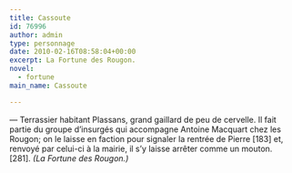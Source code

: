```yaml
---
title: Cassoute
id: 76996
author: admin
type: personnage
date: 2010-02-16T08:58:04+00:00
excerpt: La Fortune des Rougon.
novel:
  - fortune
main_name: Cassoute

---
```

— Terrassier habitant Plassans, grand gaillard de peu de cervelle. Il fait partie du groupe d&rsquo;insurgés qui accompagne Antoine Macquart chez les Rougon; on le laisse en faction pour signaler la rentrée de Pierre [183] et, renvoyé par celui-ci à la mairie, il s&rsquo;y laisse arrêter comme un mouton. [281]. _(La Fortune des Rougon.)_
